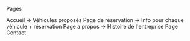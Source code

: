 Pages 

Accueil -> Véhicules proposés 
Page de réservation -> Info pour chaque véhicule + réservation 
Page a propos -> Histoire de l'entreprise
Page Contact